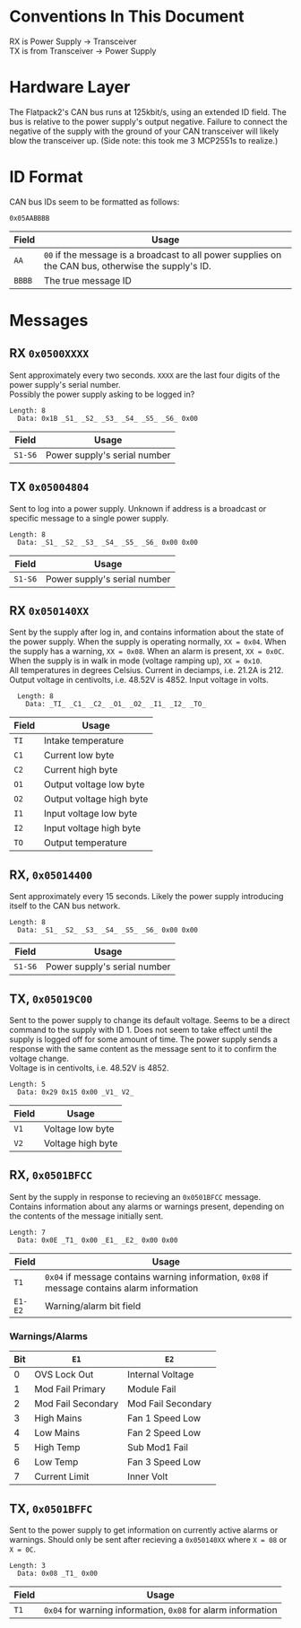 # Conventions In This Document
RX is Power Supply -> Transceiver  
TX is from Transceiver -> Power Supply

# Hardware Layer
The Flatpack2's CAN bus runs at 125kbit/s, using an extended ID field. The bus is relative to the power supply's output negative. Failure to connect the negative of the supply with the ground of your CAN transceiver will likely blow the transceiver up. (Side note: this took me 3 MCP2551s to realize.)

# ID Format
CAN bus IDs seem to be formatted as follows:

```
0x05AABBBB
```

| Field | Usage |
| --- | --- |
| `AA` | `00` if the message is a broadcast to all power supplies on the CAN bus, otherwise the supply's ID. |
| `BBBB` | The true message ID |

# Messages
## RX `0x0500XXXX`
Sent approximately every two seconds. `XXXX` are the last four digits of the power supply's serial number.  
Possibly the power supply asking to be logged in?

```
Length: 8
  Data: 0x1B _S1_ _S2_ _S3_ _S4_ _S5_ _S6_ 0x00
```

| Field | Usage |
| --- | --- |
| `S1-S6` | Power supply's serial number |

## TX `0x05004804`
Sent to log into a power supply. Unknown if address is a broadcast or specific message to a single power supply.

```
Length: 8
  Data: _S1_ _S2_ _S3_ _S4_ _S5_ _S6_ 0x00 0x00
```

| Field | Usage |
| --- | --- |
| `S1-S6` | Power supply's serial number |

## RX `0x050140XX`
Sent by the supply after log in, and contains information about the state of the power supply. When the supply is operating normally, `XX = 0x04`. When the supply has a warning, `XX = 0x08`. When an alarm is present, `XX = 0x0C`. When the supply is in walk in mode (voltage ramping up), `XX = 0x10`.  
All temperatures in degrees Celsius. Current in deciamps, i.e. 21.2A is 212. Output voltage in centivolts, i.e. 48.52V is 4852. Input voltage in volts.

```
  Length: 8
    Data: _TI_ _C1_ _C2_ _O1_ _O2_ _I1_ _I2_ _TO_
```

| Field | Usage |
| --- | --- |
| `TI` | Intake temperature |
| `C1` | Current low byte |
| `C2` | Current high byte |
| `O1` | Output voltage low byte |
| `O2` | Output voltage high byte |
| `I1` | Input voltage low byte |
| `I2` | Input voltage high byte |
| `TO` | Output temperature |

## RX, `0x05014400`
Sent approximately every 15 seconds. Likely the power supply introducing itself to the CAN bus network.

```
Length: 8
  Data: _S1_ _S2_ _S3_ _S4_ _S5_ _S6_ 0x00 0x00
```

| Field | Usage |
| --- | --- |
| `S1-S6` | Power supply's serial number |

## TX, `0x05019C00`
Sent to the power supply to change its default voltage. Seems to be a direct command to the supply with ID 1. Does not seem to take effect until the supply is logged off for some amount of time. The power supply sends a response with the same content as the message sent to it to confirm the voltage change.  
Voltage is in centivolts, i.e. 48.52V is 4852.

```
Length: 5
  Data: 0x29 0x15 0x00 _V1_ V2_
```

| Field | Usage |
| --- | --- |
| `V1` | Voltage low byte |
| `V2` | Voltage high byte |

## RX, `0x0501BFCC`
Sent by the supply in response to recieving an `0x0501BFCC` message. Contains information about any alarms or warnings present, depending on the contents of the message initially sent.

```
Length: 7
  Data: 0x0E _T1_ 0x00 _E1_ _E2_ 0x00 0x00
```

| Field | Usage |
| --- | --- |
| `T1` | `0x04` if message contains warning information, `0x08` if message contains alarm information |
| `E1-E2` | Warning/alarm bit field |

### Warnings/Alarms
| Bit | `E1` | `E2` |
| --- | --- | --- |
| 0 | OVS Lock Out | Internal Voltage |
| 1 | Mod Fail Primary | Module Fail |
| 2 | Mod Fail Secondary | Mod Fail Secondary |
| 3 | High Mains | Fan 1 Speed Low |
| 4 | Low Mains | Fan 2 Speed Low |
| 5 | High Temp | Sub Mod1 Fail |
| 6 | Low Temp | Fan 3 Speed Low |
| 7 | Current Limit | Inner Volt |

## TX, `0x0501BFFC`
Sent to the power supply to get information on currently active alarms or warnings. Should only be sent after recieving a `0x050140XX` where `X = 08` or `X = 0C`.

```
Length: 3
  Data: 0x08 _T1_ 0x00
```

| Field | Usage |
| --- | --- |
| `T1` | `0x04` for warning information, `0x08` for alarm information |
